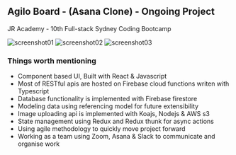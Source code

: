## Agilo Board - (Asana Clone) - Ongoing Project
JR Academy - 10th Full-stack Sydney Coding Bootcamp 


![screenshot01](https://user-images.githubusercontent.com/1281209/85357076-28ca3c00-b543-11ea-9541-48c849f800ec.png)
![screenshot02](https://user-images.githubusercontent.com/1281209/85357127-3b447580-b543-11ea-9315-6d6db96ac7bc.png)
![screenshot03](https://user-images.githubusercontent.com/1281209/85357178-51523600-b543-11ea-9e6d-cc0fc107f98b.png)


### Things worth mentioning
- Component based UI, Built with React & Javascript
- Most of RESTful apis are hosted on Firebase cloud functions writen with Typescript
- Database functionality is implemented with Firebase firestore
- Modeling data using referencing model for future extensibility
- Image uploading api is implemented with Koajs, Nodejs & AWS s3
- State management using Redux and Redux thunk for async actions
- Using agile methodology to quickly move project forward
- Working as a team using Zoom, Asana & Slack to communicate and organise work



